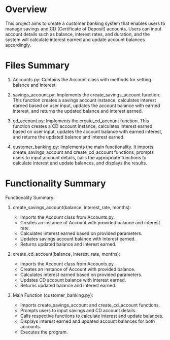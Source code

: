 # Overview

This project aims to create a customer banking system that enables users to manage savings and CD (Certificate of Deposit) accounts. Users can input account details such as balance, interest rates, and duration, and the system will calculate interest earned and update account balances accordingly.

# Files Summary

1. Accounts.py: Contains the Account class with methods for setting balance and interest.

2. savings_account.py: Implements the create_savings_account function. This function creates a savings account instance, calculates interest earned based on user input, updates the account balance with earned interest, and returns the updated balance and interest earned.

3. cd_account.py: Implements the create_cd_account function. This function creates a CD account instance, calculates interest earned based on user input, updates the account balance with earned interest, and returns the updated balance and interest earned.

4. customer_banking.py: Implements the main functionality. It imports create_savings_account and create_cd_account functions, prompts users to input account details, calls the appropriate functions to calculate interest and update balances, and displays the results.

# Functionality Summary

Functionality Summary:

1. create_savings_account(balance, interest_rate, months):
    - Imports the Account class from Accounts.py.
    - Creates an instance of Account with provided balance and interest rate.
    - Calculates interest earned based on provided parameters.
    - Updates savings account balance with interest earned.
    - Returns updated balance and interest earned.

2. create_cd_account(balance, interest_rate, months):
    - Imports the Account class from Accounts.py.
    - Creates an instance of Account with provided balance.
    - Calculates interest earned based on provided parameters.
    - Updates CD account balance with interest earned.
    - Returns updated balance and interest earned.

3. Main Function (customer_banking.py):
    - Imports create_savings_account and create_cd_account functions.
    - Prompts users to input savings and CD account details.
    - Calls respective functions to calculate interest and update balances.
    - Displays interest earned and updated account balances for both accounts.
    - Executes the program.
